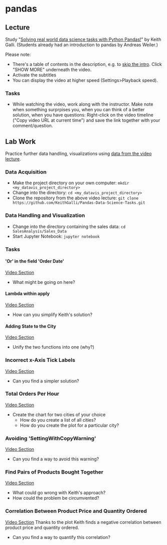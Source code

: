 # pandas
## Lecture
Study "[Solving real world data science tasks with Python Pandas!](https://www.youtube.com/watch?v=eMOA1pPVUc4)" by Keith Galli.
(Students already had an introduction to pandas by Andreas Weiler.)

Please note:
- There's a table of contents in the description, e.g. to [skip the intro](https://www.youtube.com/watch?v=eMOA1pPVUc4&t=82s).
  Click "SHOW MORE" underneath the video.
- Activate the subtitles
- You can display the video at higher speed (Settings>Playback speed).

### Tasks
- While watching the video, work along with the instructor. Make note when something surprpises you,
  when you can think of a better solution, when you have questions: Right-click on the video timeline ("Copy video URL at current time")
  and save the link together with your comment/question.

## Lab Work
Practice further data handling, visualizations using [data from the video lecture](https://github.com/KeithGalli/Pandas-Data-Science-Tasks).

### Data Acquisition
- Make the project directory on your own computer: `mkdir <my_datavis_project_directory>`
- Change into the directory: `cd <my_datavis_project_directory>`
- Clone the repository from the above video lecture: `git clone https://github.com/KeithGalli/Pandas-Data-Science-Tasks.git`

### Data Handling and Visualization
- Change into the directory containing the sales data: `cd SalesAnalysis/Sales_Data`
- Start Jupyter Notebook: `jupyter notebook`

### Tasks
#### 'Or' in the field 'Order Date'
[Video Section](https://youtu.be/eMOA1pPVUc4?t=1311)
- What might be going on here?

#### Lambda within apply
[Video Section](https://youtu.be/eMOA1pPVUc4?t=2386)
- How can you simplify Keith's solution?

#### Adding State to the City
[Video Section](https://youtu.be/eMOA1pPVUc4?t=2503)
- Unify the two functions into one (why?)

### Incorrect x-Axis Tick Labels
[Video Section](https://youtu.be/eMOA1pPVUc4?t=2980)
- Can you find a simpler solution?

### Total Orders Per Hour
[Video Section](https://youtu.be/eMOA1pPVUc4?t=3137)
- Create the chart for two cities of your choice
  - How do you create a list of all cities?
  - How do you create the plot for a particular city?

### Avoiding 'SettingWithCopyWarning'
[Video Section](https://youtu.be/eMOA1pPVUc4?t=4047)
- Can you find a way to avoid this warning?

### Find Pairs of Products Bought Together
[Video Section](https://youtu.be/eMOA1pPVUc4?t=4314)
- What could go wrong with Keith's approach?
- How could the problem be circumvented?

### Correlation Between Product Price and Quantity Ordered
[Video Section](https://youtu.be/eMOA1pPVUc4?t=5064)
Thanks to the plot Keith finds a negative correlation between product price and quantity ordered.
- Can you find a way to quantify this correlation?
